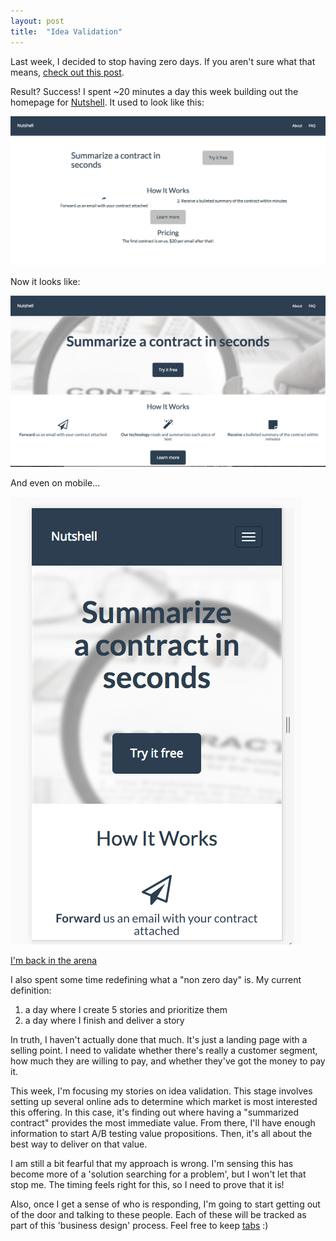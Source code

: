 ```yaml
---
layout: post
title:  "Idea Validation"
---
```


Last week, I decided to stop having zero days. If you aren't sure what that means, [check out this post](/2016/02/no-more-zero-days.html).

Result? Success! I spent ~20 minutes a day this week building out the homepage for [Nutshell](https://www.nutshll.co/). It used to look like this:

![](/assets/img/old.png)

Now it looks like:

![](/assets/img/new1.png)

And even on mobile...

![](/assets/img/new2.png)

[I'm back in the arena](https://en.wikipedia.org/wiki/Citizenship_in_a_Republic)

I also spent some time redefining what a "non zero day" is. My current definition:

1. a day where I create 5 stories and prioritize them
1. a day where I finish and deliver a story


In truth, I haven't actually done that much. It's just a landing page with a selling point. I need to validate whether there's really a customer segment, how much they are willing to pay, and whether they've got the money to pay it.

This week, I'm focusing my stories on idea validation. This stage involves setting up several online ads to determine which market is most interested this offering. In this case, it's finding out where having a "summarized contract" provides the most immediate value. From there, I'll have enough information to start A/B testing value propositions. Then, it's all about the best way to deliver on that value.

I am still a bit fearful that my approach is wrong. I'm sensing this has become more of a 'solution searching for a problem', but I won't let that stop me. The timing feels right for this, so I need to prove that it is!

Also, once I get a sense of who is responding, I'm going to start getting out of the door and talking to these people. Each of these will be tracked as part of this 'business design' process. Feel free to keep [tabs](https://www.pivotaltracker.com/n/projects/1545081) :)
